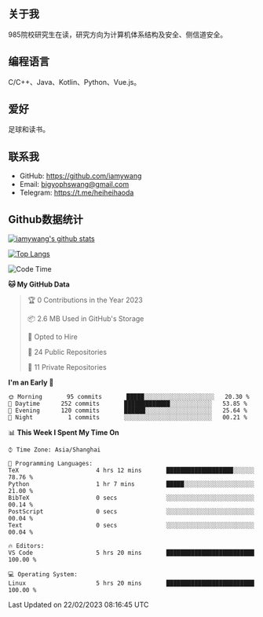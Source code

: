 ## 关于我

985院校研究生在读，研究方向为计算机体系结构及安全、侧信道安全。

## 编程语言

C/C++、Java、Kotlin、Python、Vue.js。

## 爱好

足球和读书。

## 联系我

- GitHub: https://github.com/iamywang
- Email: bigyophswang@gmail.com
- Telegram: https://t.me/heiheihaoda

## Github数据统计

[![iamywang's github stats](https://github-readme-stats.vercel.app/api?username=iamywang&count_private=true&show_icons=true)]()

[![Top Langs](https://github-readme-stats.vercel.app/api/top-langs/?username=iamywang&layout=compact)]()

<!--START_SECTION:waka-->
![Code Time](http://img.shields.io/badge/Code%20Time-735%20hrs%2022%20mins-blue)

**🐱 My GitHub Data** 

> 🏆 0 Contributions in the Year 2023
 > 
> 📦 2.6 MB Used in GitHub's Storage 
 > 
> 💼 Opted to Hire
 > 
> 📜 24 Public Repositories 
 > 
> 🔑 11 Private Repositories  
 > 
**I'm an Early 🐤** 

```text
🌞 Morning       95 commits       █████░░░░░░░░░░░░░░░░░░░░   20.30 % 
🌆 Daytime      252 commits       █████████████░░░░░░░░░░░░   53.85 % 
🌃 Evening      120 commits       ██████░░░░░░░░░░░░░░░░░░░   25.64 % 
🌙 Night          1 commits       ░░░░░░░░░░░░░░░░░░░░░░░░░   00.21 % 

```


📊 **This Week I Spent My Time On** 

```text
⌚︎ Time Zone: Asia/Shanghai

💬 Programming Languages: 
TeX                      4 hrs 12 mins       ███████████████████░░░░░░   78.76 % 
Python                   1 hr 7 mins         █████░░░░░░░░░░░░░░░░░░░░   21.00 % 
BibTeX                   0 secs              ░░░░░░░░░░░░░░░░░░░░░░░░░   00.14 % 
PostScript               0 secs              ░░░░░░░░░░░░░░░░░░░░░░░░░   00.04 % 
Text                     0 secs              ░░░░░░░░░░░░░░░░░░░░░░░░░   00.04 % 

🔥 Editors: 
VS Code                  5 hrs 20 mins       █████████████████████████   100.00 % 

💻 Operating System: 
Linux                    5 hrs 20 mins       █████████████████████████   100.00 % 

```


 Last Updated on 22/02/2023 08:16:45 UTC
<!--END_SECTION:waka-->
